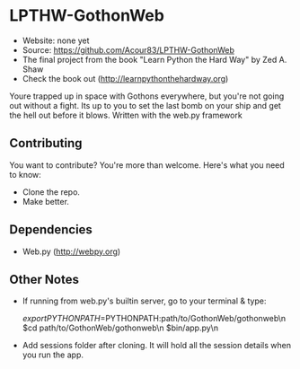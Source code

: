 LPTHW-GothonWeb
===============

* Website: none yet
* Source: https://github.com/Acour83/LPTHW-GothonWeb
* The final project from the book "Learn Python the Hard Way" by Zed A. Shaw
* Check the book out (http://learnpythonthehardway.org)

Youre trapped up in space with Gothons everywhere, but you're not going out without a fight. Its up to you to set the last bomb on your ship and get the hell out before it blows.
Written with the web.py framework

## Contributing
You want to contribute? You're more than welcome. Here's what you need to know:
- Clone the repo.
- Make better.

## Dependencies
- Web.py (http://webpy.org)

## Other Notes
- If running from web.py's builtin server, go to your terminal & type:

    $export PYTHONPATH=$PYTHONPATH:path/to/GothonWeb/gothonweb\n
    $cd path/to/GothonWeb/gothonweb\n
    $bin/app.py\n
    
- Add sessions folder after cloning. It will hold all the session details when you run the app.
